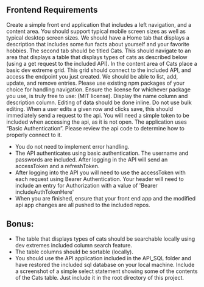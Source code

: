 ## Frontend Requirements
Create a simple front end application that includes a left navigation, and a content area. You should support typical mobile screen sizes as well as typical desktop screen sizes. We should have a Home tab that displays a description that includes some fun facts about yourself and your favorite hobbies. The second tab should be titled Cats. This should navigate to an area that displays a table that displays types of cats as described below (using a get request to the included API). In the content area of Cats place a basic dev extreme grid. This grid should connect to the included API, and access the endpoint you just created. We should be able to list, add, update, and remove entries. Please use existing npm packages of your choice for handling navigation. Ensure the license for whichever package you use, is truly free to use: (MIT license). Display the name column and description column. Editing of data should be done inline. Do not use bulk editing. When a user edits a given row and clicks save, this should immediately send a request to the api. You will need a simple token to be included when accessing the api, as it is not open. The application uses “Basic Authentication”. Please review the api code to determine how to properly connect to it.

* You do not need to implement error handling.
* The API authenticates using basic authentication. The username and passwords are included. After logging in the API will send an accessToken and a refreshToken.
* After logging into the API you will need to use the accessToken with each request using Bearer Authentication. Your header will need to include an entry for Authorization with a value of 'Bearer includeAuthTokenHere' 
* When you are finished, ensure that your front end app and the modified api app changes are all pushed to the included repos.

## Bonus:
*   The table that displays types of cats should be searchable locally using dev extremes included column search feature. 
*   The table columns should be sortable (locally).
*   You should use the API application included in the API_SQL folder and have restored the included sql database on your local machine. Include a screenshot of a simple select statement showing some of the contents of the Cats table. Just include it in the root directory of this project.